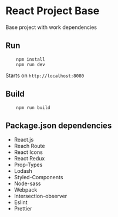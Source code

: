 # React Project Base

Base project with work dependencies


## Run

```
    npm install
    npm run dev
```
Starts on `http://localhost:8080`

## Build
```
    npm run build
```

## Package.json dependencies
* React.js
* Reach Route
* React Icons
* React Redux
* Prop-Types
* Lodash
* Styled-Components
* Node-sass
* Webpack
* Intersection-observer
* Eslint
* Prettier
